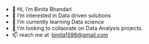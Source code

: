 - 👋 Hi, I’m Binita Bhandari
- 👀 I’m interested in Data driven solutions
- 🌱 I’m currently learning Data science
- 💞️ I’m looking to collaorate on Data Analysis projects.
- 📫 reach me at :binita1598@gmail.com

<!---
binita1598/binita1598 is a ✨ special ✨ repository because its `README.md` (this file) appears on your GitHub profile.
You can click the Preview link to take a look at your changes.
--->
